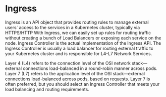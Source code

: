 Ingress
=========
Ingress is an API object that provides routing rules to manage external users' access to the services in a Kubernetes cluster, typically via HTTPS/HTTP
With Ingress, we can easily set up rules for routing traffic without creating a bunch of Load Balancers or exposing each service on the node. 
Ingress Controller is the actual implementation of the Ingress API. 
The Ingress Controller is usually a load balancer for routing external traffic to your Kubernetes cluster and is responsible for L4-L7 Network Services. 

Layer 4 (L4) refers to the connection level of the OSI network stack—external connections load-balanced in a round-robin manner across pods. 
Layer 7 (L7) refers to the application level of the OSI stack—external connections load-balanced across pods, based on requests. 
Layer 7 is often preferred, but you should select an Ingress Controller that meets your load balancing and routing requirements.